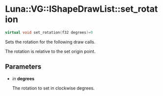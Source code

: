 # Luna::VG::IShapeDrawList::set_rotation

```c++
virtual void set_rotation(f32 degrees)=0
```

Sets the rotation for the following draw calls. 

The rotation is relative to the set origin point. 

## Parameters
* *in* **degrees**

    The rotation to set in clockwise degrees. 

